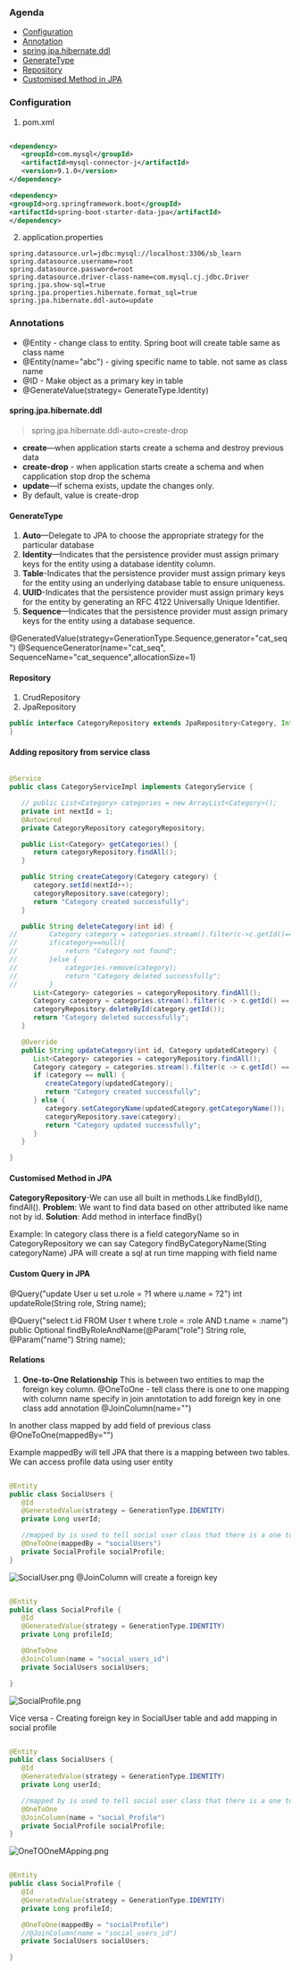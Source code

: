 ### Agenda

* [Configuration](#configuration)
* [Annotation](#annotations)
* [spring.jpa.hibernate.ddl](#springjpahibernateddl)
* [GenerateType](#generatetype)
* [Repository](#repository)
* [Customised Method in JPA](#customised-method-in-jpa)

### Configuration

1. pom.xml

```xml

<dependency>
   <groupId>com.mysql</groupId>
   <artifactId>mysql-connector-j</artifactId>
   <version>9.1.0</version>
</dependency>

<dependency>
<groupId>org.springframework.boot</groupId>
<artifactId>spring-boot-starter-data-jpa</artifactId>
</dependency>

```

2. application.properties

```properties
spring.datasource.url=jdbc:mysql://localhost:3306/sb_learn
spring.datasource.username=root
spring.datasource.password=root
spring.datasource.driver-class-name=com.mysql.cj.jdbc.Driver
spring.jpa.show-sql=true
spring.jpa.properties.hibernate.format_sql=true
spring.jpa.hibernate.ddl-auto=update
```

### Annotations

* @Entity - change class to entity. Spring boot will create table same as class name
* @Entity(name="abc") - giving specific name to table. not same as class name
* @ID - Make object as a primary key in table
* @GenerateValue(strategy= GenerateType.Identity)

#### spring.jpa.hibernate.ddl

> spring.jpa.hibernate.ddl-auto=create-drop

* **create**—when application starts create a schema and destroy previous data
* **create-drop** - when application starts create a schema and when capplication stop drop the schema
* **update**—if schema exists, update the changes only.
* By default, value is create-drop

#### GenerateType

1. **Auto**—Delegate to JPA to choose the appropriate strategy for the particular database
2. **Identity**—Indicates that the persistence provider must assign primary keys for the entity using a database
   identity
   column.
3. **Table**-Indicates that the persistence provider must assign primary keys for the entity using an underlying
   database
   table to ensure uniqueness.
4. **UUID**-Indicates that the persistence provider must assign primary keys for the entity by generating an RFC 4122
   Universally Unique Identifier.
5. **Sequence**—Indicates that the persistence provider must assign primary keys for the entity using a database
   sequence.

@GeneratedValue(strategy=GenerationType.Sequence,generator="cat_seq")
@SequenceGenerator(name="cat_seq", SequenceName="cat_sequence",allocationSize=1)

#### Repository

1. CrudRepository
2. JpaRepository

```java
public interface CategoryRepository extends JpaRepository<Category, Integer> {
}

```

#### Adding repository from service class

```java

@Service
public class CategoryServiceImpl implements CategoryService {

   // public List<Category> categories = new ArrayList<Category>();
   private int nextId = 1;
   @Autowired
   private CategoryRepository categoryRepository;

   public List<Category> getCategories() {
      return categoryRepository.findAll();
   }

   public String createCategory(Category category) {
      category.setId(nextId++);
      categoryRepository.save(category);
      return "Category created successfully";
   }

   public String deleteCategory(int id) {
//        Category category = categories.stream().filter(c->c.getId()==id).findFirst().orElse(null);
//        if(category==null){
//            return "Category not found";
//        }else {
//            categories.remove(category);
//            return "Category deleted successfully";
//        }
      List<Category> categories = categoryRepository.findAll();
      Category category = categories.stream().filter(c -> c.getId() == id).findFirst().orElseThrow(() -> new ResponseStatusException(HttpStatus.NOT_FOUND, "Category not found"));
      categoryRepository.deleteById(category.getId());
      return "Category deleted successfully";
   }

   @Override
   public String updateCategory(int id, Category updatedCategory) {
      List<Category> categories = categoryRepository.findAll();
      Category category = categories.stream().filter(c -> c.getId() == id).findFirst().orElse(null);
      if (category == null) {
         createCategory(updatedCategory);
         return "Category created successfully";
      } else {
         category.setCategoryName(updatedCategory.getCategoryName());
         categoryRepository.save(category);
         return "Category updated successfully";
      }
   }

}

```

#### Customised Method in JPA

**CategoryRepository**-We can use all built in methods.Like findById(), findAll().
**Problem**: We want to find data based on other attributed like name not by id.
**Solution**:
Add method in interface findBy<FieldName>(<Arguments>)

Example: In category class there is a field categoryName
so in CategoryRepository we can say
Category findByCategoryName(Sting categoryName)
JPA will create a sql at run time mapping with field name

#### Custom Query in JPA

@Query("update User u set u.role = ?1 where u.name = ?2")
int updateRole(String role, String name);

@Query("select t.id FROM User t where t.role = :role AND t.name = :name")
public Optional<User> findByRoleAndName(@Param("role") String role,
@Param("name") String name);

#### Relations

1. **One-to-One Relationship**
   This is between two entities to map the foreign key column.
   @OneToOne - tell class there is one to one mapping with column name specify in join anntotation
   to add foreign key in one class add annotation
   @JoinColumn(name="<name>")

In another class mapped by add field of previous class
@OneToOne(mappedBy="<field>")

Example
mappedBy will tell JPA that there is a mapping between two tables. We can access profile data using user entity

```java

@Entity
public class SocialUsers {
   @Id
   @GeneratedValue(strategy = GenerationType.IDENTITY)
   private Long userId;

   //mapped by is used to tell social user class that there is a one to one mapping
   @OneToOne(mappedBy = "socialUsers")
   private SocialProfile socialProfile;
}
```

![SocialUser.png](..%2F..%2Fresources%2FSocialUser.png)
@JoinColumn will create a foreign key

```java

@Entity
public class SocialProfile {
   @Id
   @GeneratedValue(strategy = GenerationType.IDENTITY)
   private Long profileId;

   @OneToOne
   @JoinColumn(name = "social_users_id")
   private SocialUsers socialUsers;

}
```

![SocialProfile.png](..%2F..%2Fresources%2FSocialProfile.png)

Vice versa - Creating foreign key in SocialUser table and add mapping in social profile

```java

@Entity
public class SocialUsers {
   @Id
   @GeneratedValue(strategy = GenerationType.IDENTITY)
   private Long userId;

   //mapped by is used to tell social user class that there is a one to one mapping
   @OneToOne
   @JoinColumn(name = "social_Profile")
   private SocialProfile socialProfile;
}
```

![OneTOOneMApping.png](..%2F..%2Fresources%2FOneTOOneMApping.png)

```java

@Entity
public class SocialProfile {
   @Id
   @GeneratedValue(strategy = GenerationType.IDENTITY)
   private Long profileId;

   @OneToOne(mappedBy = "socialProfile")
   //@JoinColumn(name = "social_users_id")
   private SocialUsers socialUsers;

}
```
